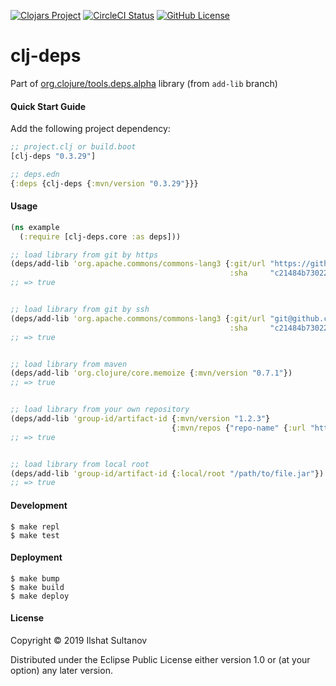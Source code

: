 [![Clojars Project](https://img.shields.io/clojars/v/clj-deps.svg)](https://clojars.org/clj-deps)
[![CircleCI Status](https://circleci.com/gh/just-sultanov/clj-deps.svg?style=shield)](https://circleci.com/gh/just-sultanov/clj-deps)
[![GitHub License](https://img.shields.io/badge/license-EPL-green.svg)](https://github.com/just-sultanov/clj-deps/blob/master/LICENSE)

# clj-deps

Part of [org.clojure/tools.deps.alpha](https://github.com/clojure/tools.deps.alpha) library (from `add-lib` branch)


#### Quick Start Guide

Add the following project dependency:

```clojure
;; project.clj or build.boot
[clj-deps "0.3.29"]

;; deps.edn
{:deps {clj-deps {:mvn/version "0.3.29"}}}
```

#### Usage

```clojure
(ns example
  (:require [clj-deps.core :as deps]))

;; load library from git by https
(deps/add-lib 'org.apache.commons/commons-lang3 {:git/url "https://github.com/apache/commons-lang.git"
                                                 :sha     "c21484b730221bc87ca26553155350292aa30f0d"})
;; => true


;; load library from git by ssh
(deps/add-lib 'org.apache.commons/commons-lang3 {:git/url "git@github.com:apache/commons-lang.git"
                                                 :sha     "c21484b730221bc87ca26553155350292aa30f0d"})
;; => true


;; load library from maven
(deps/add-lib 'org.clojure/core.memoize {:mvn/version "0.7.1"})  
;; => true


;; load library from your own repository
(deps/add-lib 'group-id/artifact-id {:mvn/version "1.2.3"}
                                    {:mvn/repos {"repo-name" {:url "https://repo.org"}}})
;; => true


;; load library from local root
(deps/add-lib 'group-id/artifact-id {:local/root "/path/to/file.jar"})                             
;; => true
```

#### Development
    $ make repl
    $ make test


#### Deployment
    $ make bump
    $ make build
    $ make deploy


#### License

Copyright © 2019 Ilshat Sultanov

Distributed under the Eclipse Public License either version 1.0 or (at your option) any later version.
